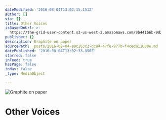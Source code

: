 ```yaml
---
dateModified: '2016-08-04T13:02:15.151Z'
author: []
via: {}
title: Other Voices
isBasedOnUrl: >-
  https://the-grid-user-content.s3-us-west-2.amazonaws.com/9b441b6b-9d2c-4d6e-87a5-0c234301e85a.jpg
publisher: {}
description: Graphite on paper
sourcePath: _posts/2016-08-04-e9c263c2-dc84-47fe-877b-f4ceda11680e.md
datePublished: '2016-08-04T13:02:33.850Z'
starred: false
inFeed: true
hasPage: false
inNav: false
_type: MediaObject

---
```

![Graphite on paper](https://the-grid-user-content.s3-us-west-2.amazonaws.com/9b441b6b-9d2c-4d6e-87a5-0c234301e85a.jpg)

# Other Voices